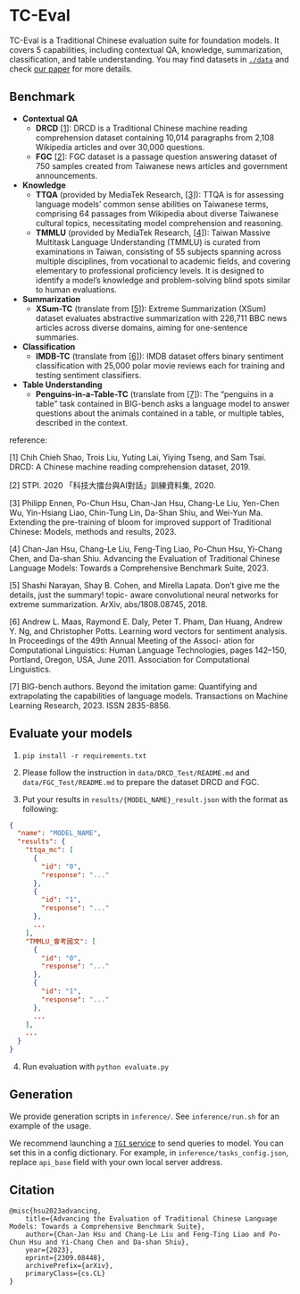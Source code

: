 # TC-Eval

TC-Eval is a Traditional Chinese evaluation suite for foundation models. It covers 5 capabilities, including contextual QA, knowledge, summarization, classification, and table understanding. You may find datasets in [`./data`](./data/) and check [our paper](https://arxiv.org/abs/2309.08448) for more details.

## Benchmark

- **Contextual QA**
  - **DRCD** [[1]](#1): DRCD is a Traditional Chinese machine reading comprehension dataset containing 10,014 paragraphs from 2,108 Wikipedia articles and over 30,000 questions. 
  - **FGC** [[2]](#2): FGC dataset is a passage question answering dataset of 750 samples created from Taiwanese news articles and government announcements.
- **Knowledge**
  - **TTQA** (provided by MediaTek Research, [[3]](#3)): TTQA is for assessing language models’ common sense abilities on Taiwanese terms, comprising 64 passages from Wikipedia about diverse Taiwanese cultural topics, necessitating model comprehension and reasoning. 
  - **TMMLU** (provided by MediaTek Research, [[4]](#4)): Taiwan Massive Multitask Language Understanding (TMMLU) is curated from examinations in Taiwan, consisting of 55 subjects spanning across multiple disciplines, from vocational to academic fields, and covering elementary to professional proficiency levels. It is designed to identify a model’s knowledge and problem-solving blind spots similar to human evaluations.
- **Summarization**
  - **XSum-TC** (translate from [[5]](#5)): Extreme Summarization (XSum) dataset evaluates abstractive summarization with 226,711 BBC news articles across diverse domains, aiming for one-sentence summaries.
- **Classification**
  - **IMDB-TC** (translate from [[6]](#6)): IMDB dataset offers binary sentiment classification with 25,000 polar movie reviews each for training and testing sentiment classifiers.
- **Table Understanding**
  - **Penguins-in-a-Table-TC** (translate from [[7]](#7)): The “penguins in a table” task contained in BIG-bench asks a language model to answer questions about the animals contained in a table, or multiple tables, described in the context.

reference:

<a id="1">[1]</a> Chih Chieh Shao, Trois Liu, Yuting Lai, Yiying Tseng, and Sam Tsai. DRCD: A Chinese machine reading comprehension dataset, 2019.

<a id="2">[2]</a> STPI. 2020 「科技大擂台與AI對話」訓練資料集, 2020.

<a id="3">[3]</a> Philipp Ennen, Po-Chun Hsu, Chan-Jan Hsu, Chang-Le Liu, Yen-Chen Wu, Yin-Hsiang Liao, Chin-Tung Lin, Da-Shan Shiu, and Wei-Yun Ma. Extending the pre-training of bloom for improved support of Traditional Chinese: Models, methods and results, 2023.

<a id="4">[4]</a> Chan-Jan Hsu, Chang-Le Liu, Feng-Ting Liao, Po-Chun Hsu, Yi-Chang Chen, and Da-shan Shiu. Advancing the Evaluation of Traditional Chinese Language Models: Towards a Comprehensive Benchmark Suite, 2023.

<a id="5">[5]</a> Shashi Narayan, Shay B. Cohen, and Mirella Lapata. Don’t give me the details, just the summary! topic- aware convolutional neural networks for extreme summarization. ArXiv, abs/1808.08745, 2018.

<a id="6">[6]</a> Andrew L. Maas, Raymond E. Daly, Peter T. Pham, Dan Huang, Andrew Y. Ng, and Christopher Potts. Learning word vectors for sentiment analysis. In Proceedings of the 49th Annual Meeting of the Associ- ation for Computational Linguistics: Human Language Technologies, pages 142–150, Portland, Oregon, USA, June 2011. Association for Computational Linguistics.

<a id="7">[7]</a> BIG-bench authors. Beyond the imitation game: Quantifying and extrapolating the capabilities of language models. Transactions on Machine Learning Research, 2023. ISSN 2835-8856.

## Evaluate your models

1. `pip install -r requirements.txt`

2. Please follow the instruction in `data/DRCD_Test/README.md` and `data/FGC_Test/README.md` to prepare the dataset DRCD and FGC.

3. Put your results in `results/{MODEL_NAME}_result.json` with the format as following:

```json
{
  "name": "MODEL_NAME",
  "results": {
    "ttqa_mc": [
      {
        "id": "0",
        "response": "..."
      },
      {
        "id": "1",
        "response": "..."
      },
      ...
    ],
    "TMMLU_會考國文": [
      {
        "id": "0",
        "response": "..."
      },
      {
        "id": "1",
        "response": "..."
      },
      ...
    ],
    ...
  }
}
```

4. Run evaluation with `python evaluate.py`

## Generation

We provide generation scripts in `inference/`. See `inference/run.sh` for an example of the usage.

We recommend launching a [`TGI` service](https://huggingface.co/docs/text-generation-inference/main/en/index) to send queries to model. You can set this in a config dictionary. For example, in `inference/tasks_config.json`, replace `api_base` field with your own local server address.


## Citation

```
@misc{hsu2023advancing,
    title={Advancing the Evaluation of Traditional Chinese Language Models: Towards a Comprehensive Benchmark Suite}, 
    author={Chan-Jan Hsu and Chang-Le Liu and Feng-Ting Liao and Po-Chun Hsu and Yi-Chang Chen and Da-shan Shiu},
    year={2023},
    eprint={2309.08448},
    archivePrefix={arXiv},
    primaryClass={cs.CL}
}
```

